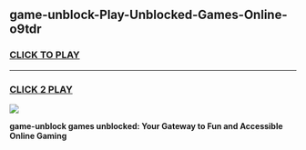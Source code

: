 
## game-unblock-Play-Unblocked-Games-Online-o9tdr
<h3>
<a href="https://premium76.site?title=game-unblock&ref=24A">CLICK TO PLAY</a></h3>
<hr>

<h3>
<a href="https://premium76.site?title=game-unblock&ref=24A">CLICK 2 PLAY</a>
  
</h3>

<a href="https://premium76.site?title=game-unblock&ref=24A"><img src="https://clearcache.store/games.png"></a>


**game-unblock games unblocked: Your Gateway to Fun and Accessible Online Gaming**
